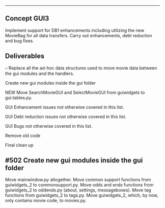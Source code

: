 ------------
Concept GUI3
------------

Implement support for DB1 enhancements including utilizing the new MovieBag for all data transfers. 
Carry out enhancements, debt reduction and bug fixes.

Deliverables
------------

✅Replace all the ad-hoc data structures used to move movie data between
the gui modules and the handlers.

Create new gui modules inside the gui folder

NEW Move SearchMovieGUI and SelectMovieGUI from guiwidgets to gui.tables.py.

GUI Enhancement issues not otherwise covered in this list.

GUI Debt reduction issues not otherwise covered in this list.

GUI Bugs not otherwise covered in this list.

Remove old code

Final clean up

#502 Create new gui modules inside the gui folder
-------------------------------------------------
Move mainwindow.py altogether. 
Move common support functions from guiwidgets_2 to commonsupport.py.
Move odds and ends functions from guiwidgets_2 to oddends.py (about, settings, messageboxes).
Move tag functions from guiwidgets_2 to tags.py.
Move guiwidgets_2, which, by now, only contains movie code, to movies.py.